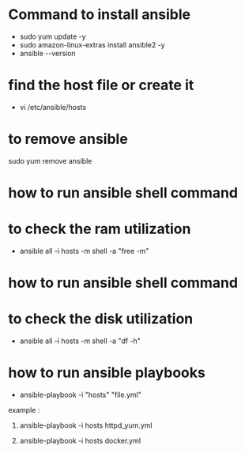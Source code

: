 # Command to install ansible 

- sudo yum update -y
- sudo amazon-linux-extras install ansible2 -y
- ansible --version

# find the host file or create it 

- vi /etc/ansible/hosts

# to remove ansible

sudo yum remove ansible


# how to run ansible shell command 
#  to check the ram utilization 

- ansible all -i hosts -m shell -a "free -m"


# how to run ansible shell command 
#  to check the disk  utilization 

- ansible all -i hosts -m shell -a "df -h"


# how to run ansible playbooks
- ansible-playbook -i "hosts" "file.yml"

example : 

1)  ansible-playbook -i hosts httpd_yum.yml

2)  ansible-playbook -i hosts docker.yml

